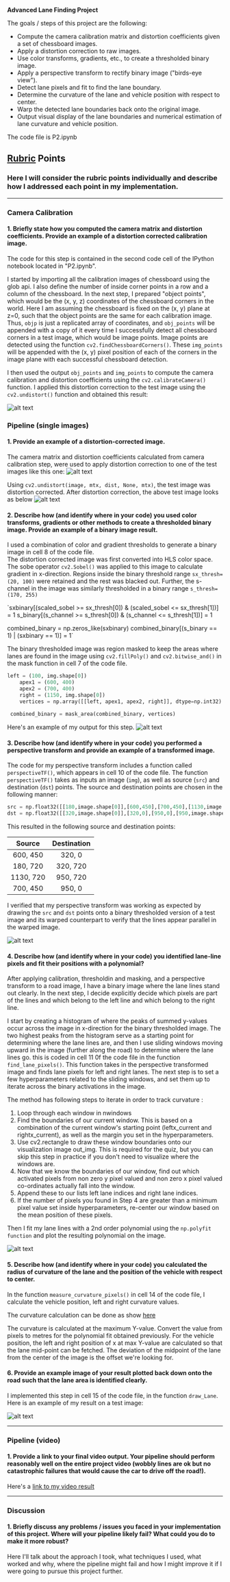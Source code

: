 
**Advanced Lane Finding Project**

The goals / steps of this project are the following:

* Compute the camera calibration matrix and distortion coefficients given a set of chessboard images.
* Apply a distortion correction to raw images.
* Use color transforms, gradients, etc., to create a thresholded binary image.
* Apply a perspective transform to rectify binary image ("birds-eye view").
* Detect lane pixels and fit to find the lane boundary.
* Determine the curvature of the lane and vehicle position with respect to center.
* Warp the detected lane boundaries back onto the original image.
* Output visual display of the lane boundaries and numerical estimation of lane curvature and vehicle position.

The code file is P2.ipynb

[//]: # (Image References)

[image1]: ./output_images/undistorted.jpg "Undistorted"
[image2]: ./test_images/test5.jpg "Road Image"
[image3]: ./output_images/Undistorted_test5.jpg "Distortion Corrected"
[image4]: ./output_images/threshold_test5.jpg "Binary Example"
[image5]: ./output_images/perspective.jpg "Warp Example"
[image6]: ./output_images/sliding_window_polyfit.jpg "Fit Visual"
[image7]: ./output_images/ProjectedLane.jpg "Output"
[video1]: ./Output_project_video.mp4 "Video"

## [Rubric](https://review.udacity.com/#!/rubrics/571/view) Points

### Here I will consider the rubric points individually and describe how I addressed each point in my implementation.  

---

### Camera Calibration

#### 1. Briefly state how you computed the camera matrix and distortion coefficients. Provide an example of a distortion corrected calibration image.

The code for this step is contained in the second code cell of the IPython notebook located in "P2.ipynb". 

I started by importing all the calibration images of chessboard using the glob api. I also define the number of inside corner points in a row and a column of the chessboard. In the next step, I prepared "object points", which would be the (x, y, z) coordinates of the chessboard corners in the world. Here I am assuming the chessboard is fixed on the (x, y) plane at z=0, such that the object points are the same for each calibration image.  Thus, `objp` is just a replicated array of coordinates, and `obj_points` will be appended with a copy of it every time I successfully detect all chessboard corners in a test image, which would be image points. Image points are detected using the function `cv2.findChessboardCorners()`. These `img_points` will be appended with the (x, y) pixel position of each of the corners in the image plane with each successful chessboard detection.  

I then used the output `obj_points` and `img_points` to compute the camera calibration and distortion coefficients using the `cv2.calibrateCamera()` function.  I applied this distortion correction to the test image using the `cv2.undistort()` function and obtained this result: 

![alt text][image1]

### Pipeline (single images)

#### 1. Provide an example of a distortion-corrected image.

The camera matrix and distortion coefficients calculated from camera calibration step, were used to apply distortion correction to one of the test images like this one: 
![alt text][image2]

Using `cv2.undistort(image, mtx, dist, None, mtx)`, the test image was distortion corrected. After distortion correction, the above test image looks as below
![alt text][image3]

#### 2. Describe how (and identify where in your code) you used color transforms, gradients or other methods to create a thresholded binary image.  Provide an example of a binary image result.

I used a combination of color and gradient thresholds to generate a binary image in cell 8 of the code file.  
The distortion corrected image was first converted into HLS color space. The sobe operator `cv2.Sobel()` was applied to this image to calculate gradient in x-direction. Regions inside the binary threshold range `sx_thresh=(20, 100)` were retained and the rest was blacked out. Further, the s-channel in the image was similarly thresholded in a binary range `s_thresh=(170, 255)`

`sxbinary[(scaled_sobel >= sx_thresh[0]) & (scaled_sobel <= sx_thresh[1])] = 1
s_binary[(s_channel >= s_thresh[0]) & (s_channel <= s_thresh[1])] = 1

combined_binary = np.zeros_like(sxbinary)
combined_binary[(s_binary == 1) | (sxbinary == 1)] = 1`

The binary thresholded image was region masked to keep the areas where lanes are found in the image using `cv2.fillPoly()` and `cv2.bitwise_and()` in the mask function in cell 7 of the code file.

```python
left = (100, img.shape[0])
    apex1 = (600, 400)
    apex2 = (700, 400)
    right = (1150, img.shape[0])
    vertices = np.array([[left, apex1, apex2, right]], dtype=np.int32)
    
 combined_binary = mask_area(combined_binary, vertices)
 ```

Here's an example of my output for this step.
![alt text][image4]

#### 3. Describe how (and identify where in your code) you performed a perspective transform and provide an example of a transformed image.

The code for my perspective transform includes a function called `perspectiveTF()`, which appears in cell 10 of the code file.  The  function `perspectiveTF()` takes as inputs an image (`img`), as well as source (`src`) and destination (`dst`) points. The source and destination points are chosen in the following manner:

```python
src = np.float32([[180,image.shape[0]],[600,450],[700,450],[1130,image.shape[0]]])
dst = np.float32([[320,image.shape[0]],[320,0],[950,0],[950,image.shape[0]]])
```

This resulted in the following source and destination points:

| Source        | Destination   | 
|:-------------:|:-------------:| 
| 600, 450      | 320, 0        | 
| 180, 720      | 320, 720      |
| 1130, 720     | 950, 720      |
| 700, 450      | 950, 0        |

I verified that my perspective transform was working as expected by drawing the `src` and `dst` points onto a binary thresholded version of a test image and its warped counterpart to verify that the lines appear parallel in the warped image.

![alt text][image5]

#### 4. Describe how (and identify where in your code) you identified lane-line pixels and fit their positions with a polynomial?

After applying calibration, thresholdin and masking, and a perspective transform to a road image, I have a binary image where the lane lines stand out clearly. In the next step, I decide explicitly decide which pixels are part of the lines and which belong to the left line and which belong to the right line.

I start by creating a histogram of where the peaks of summed y-values occur across the image in x-direction for the binary thresholded image. The two highest peaks from the histogram serve as a starting point for determining where the lane lines are, and then I use sliding windows moving upward in the image (further along the road) to determine where the lane lines go. this is coded in cell 11 0f the code file in the function `find_lane_pixels()`. This function takes in the perspective transformed image and finds lane pixels for left and right lanes. The next step is to set a few hyperparameters related to the sliding windows, and set them up to iterate across the binary activations in the image.

The method has following steps to iterate in order to track curvature :

1) Loop through each window in nwindows
2) Find the boundaries of our current window. This is based on a combination of the current window's starting point (leftx_current and rightx_current), as well as the margin you set in the hyperparameters.
3) Use cv2.rectangle to draw these window boundaries onto our visualization image out_img. This is required for the quiz, but you can skip this step in practice if you don't need to visualize where the windows are.
4) Now that we know the boundaries of our window, find out which activated pixels from non zero y pixel valued and non zero x pixel valued co-ordinates actually fall into the window.
5) Append these to our lists left lane indices and right lane indices.
6) If the number of pixels you found in Step 4 are greater than a minimum pixel value set inside hyperparameters, re-center our window based on the mean position of these pixels.

Then I fit my lane lines with a 2nd order polynomial using the `np.polyfit function` and plot the resulting polynomial on the image.

![alt text][image6]

#### 5. Describe how (and identify where in your code) you calculated the radius of curvature of the lane and the position of the vehicle with respect to center.

In the function `measure_curvature_pixels()` in cell 14 of the code file, I calculate the vehicle position, left and right curvature values. 

The curvature calculation can be done as show [here](https://classroom.udacity.com/nanodegrees/nd013/parts/edf28735-efc1-4b99-8fbb-ba9c432239c8/modules/5d1efbaa-27d0-4ad5-a67a-48729ccebd9c/lessons/626f183c-593e-41d7-a828-eda3c6122573/concepts/2f928913-21f6-4611-9055-01744acc344f)

The curvature is calculated at the maximum Y-value. Convert the value from pixels to metres for the polynomial fit obtained previously.
For the vehicle position, the left and right position of x at max Y-value are calculated so that the lane mid-point can be fetched. The deviation of the midpoint of the lane from the center of the image is the offset we're looking for.

#### 6. Provide an example image of your result plotted back down onto the road such that the lane area is identified clearly.

I implemented this step in cell 15 of the code file, in the function `draw_Lane`.  Here is an example of my result on a test image:

![alt text][image7]

---

### Pipeline (video)

#### 1. Provide a link to your final video output.  Your pipeline should perform reasonably well on the entire project video (wobbly lines are ok but no catastrophic failures that would cause the car to drive off the road!).

Here's a [link to my video result](./Output_project_video.mp4)

---

### Discussion

#### 1. Briefly discuss any problems / issues you faced in your implementation of this project.  Where will your pipeline likely fail?  What could you do to make it more robust?

Here I'll talk about the approach I took, what techniques I used, what worked and why, where the pipeline might fail and how I might improve it if I were going to pursue this project further.  
